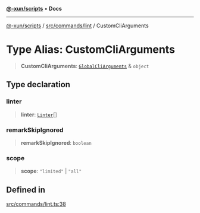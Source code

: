 [**@-xun/scripts**](../../../../README.md) • **Docs**

***

[@-xun/scripts](../../../../README.md) / [src/commands/lint](../README.md) / CustomCliArguments

# Type Alias: CustomCliArguments

> **CustomCliArguments**: [`GlobalCliArguments`](../../../configure/type-aliases/GlobalCliArguments.md) & `object`

## Type declaration

### linter

> **linter**: [`Linter`](../enumerations/Linter.md)[]

### remarkSkipIgnored

> **remarkSkipIgnored**: `boolean`

### scope

> **scope**: `"limited"` \| `"all"`

## Defined in

[src/commands/lint.ts:38](https://github.com/Xunnamius/xscripts/blob/98c638c52caf3664112e7ea66eccd36ad205df77/src/commands/lint.ts#L38)
